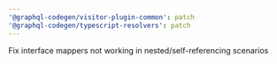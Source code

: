```yaml
---
'@graphql-codegen/visitor-plugin-common': patch
'@graphql-codegen/typescript-resolvers': patch
---
```


Fix interface mappers not working in nested/self-referencing scenarios
